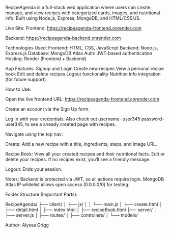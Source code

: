 RecipeAgenda is a full-stack web application where users can create, manage, and view recipes with categorized cards, images, and nutritional info. Built using Node.js, Express, MongoDB, and HTML/CSS/JS.

Live Site:
Frontend: https://recipeagenda-frontend.onrender.com

Backend: https://recipeagenda-backend.onrender.com

Technologies Used:
Frontend: HTML, CSS, JavaScript
Backend: Node.js, Express.js
Database: MongoDB Atlas
Auth: JWT-based authentication
Hosting: Render (Frontend + Backend)

App Features:
Signup and Login
Create new recipes
View a personal recipe book
Edit and delete recipes
Logout functionality
Nutrition info integration (for future support)

How to Use:

Open the live frontend URL: https://recipeagenda-frontend.onrender.com

Create an account via the Sign Up form.

Log in with your credentials. Also check out username- user345 password- user345, to see a already created page with recipes.

Navigate using the top nav:

Create: Add a new recipe with a title, ingredients, steps, and image URL.

Recipe Book: View all your created recipes and their nutritional facts. Edit or delete your recipes. If no recipes exist, you’ll see a friendly message.

Logout: Ends your session.

Notes:
Backend is protected via JWT, so all actions require login.
MongoDB Atlas IP whitelist allows open access (0.0.0.0/0) for testing.

Folder Structure (Important Parts):

RecipeAgenda/
├── client/
│   ├── js/
│   │   └── main.js
│   ├── create.html
│   ├── detail.html
│   ├── index.html
│   ├── recipeBook.html
├── server/
│   ├── server.js
│   ├── routes/
│   ├── controllers/
│   └── models/

Author:
Alyssa Grigg